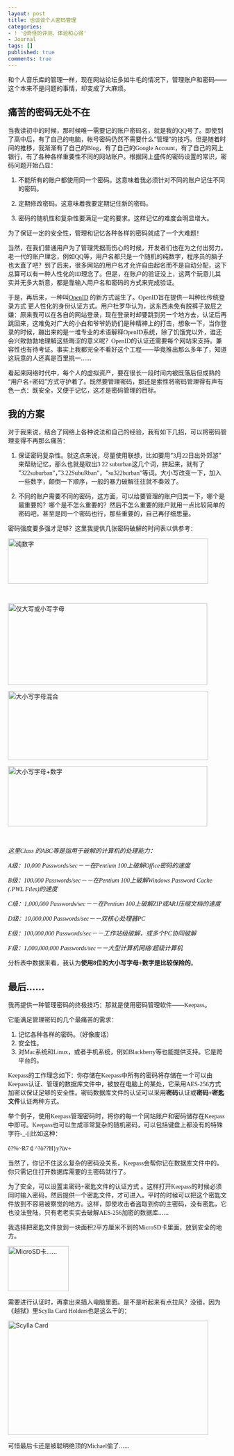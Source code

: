 ```yaml
---
layout: post
title: 也谈谈个人密码管理
categories:
- ! '@奇怪的评测、体验和心得'
- Journal
tags: []
published: true
comments: true
---
```

<p><!-- 		@page { margin: 2cm } 		P { margin-bottom: 0.21cm } 		A:link { so-language: zxx } --></p>

<p><!-- 		@page { margin: 2cm } 		P { margin-bottom: 0.21cm } 		A:link { so-language: zxx } -->
<p lang="zh-CN">和个人音乐库的管理一样，现在网站论坛多如牛毛的情况下，管理账户和密码——这个本来不是问题的事情，却变成了大麻烦。</p></p>

<p><h2 lang="zh-CN">痛苦的密码无处不在</h2>
<p lang="zh-CN">当我读初中的时候，那时候唯一需要记的账户密码名，就是我的<span style="font-family: Times New Roman,serif;">QQ</span>号了。即使到了高中后，有了自己的电脑，帐号密码仍然不需要什么“管理”的技巧。但是随着时间的推移，我渐渐有了自己的<span style="font-family: Times New Roman,serif;">Blog</span>，有了自己的<span style="font-family: Times New Roman,serif;">Google Account</span>，有了自己的网上银行，有了各种各样重要性不同的网站账户。根据网上盛传的密码设置的常识，密码问题开始凸显：</p></p>

<p><ol>
	<li>
<p lang="zh-CN">不能所有的账户都使用同一个密码。这意味着我必须针对不同的账户记住不同的密码。</p>
</li>
	<li>
<p lang="zh-CN">定期修改密码。这意味着我要定期记住新的密码。</p>
</li>
	<li>
<p lang="zh-CN">密码的随机性和复杂性要满足一定的要求。这样记忆的难度会明显增大。</p>
</li>
</ol>
<p lang="zh-CN">为了保证一定的安全性，管理和记忆各种各样的密码就成了一个大难题！</p>
<p lang="zh-CN">当然，在我们普通用户为了管理凭据而伤心的时候，开发者们也在为之付出努力。老一代的账户理念，例如<span style="font-family: Times New Roman,serif;">QQ</span>等，用户名都只是一个随机的纯数字，程序员的脑子也太直了吧？到了后来，很多网站的用户名才允许自由起名而不是自动分配，这下总算可以有一种人性化的<span style="font-family: Times New Roman,serif;">ID</span>理念了。但是，在账户的验证没上，这两个玩意儿其实并无多大新意，都是靠输入用户名和密码的方式来完成验证。</p>
<p lang="zh-CN">于是，再后来，一种<span style="font-family: Times New Roman,serif;">叫<a href="http://openid.net.cn/">OpenID</a> </span>的新方式诞生了。<span style="font-family: Times New Roman,serif;">OpenID</span>旨在提供一叫种比传统登录方式 更人性化的身份认证方式。用户杜罗华认为，这东西未免有脱裤子放屁之嫌：原来我可以在各自的网站登录，现在登录时却要跳到另一个地方去，认证后再跳回来，这难免对广大的小白和爷爷奶奶们是种精神上的打击，想象一下，当你登录的时候，蹦出来的是一堆专业的术语解释<span style="font-family: Times New Roman,serif;">OpenID</span>系统，除了饥饿党以外，谁还会兴致勃勃地理解这些晦涩的意义呢？<span style="font-family: Times New Roman,serif;">OpenID</span>的认证还需要每个网站来支持。兼容性也有待考证。事实上我都完全不看好这个工程——毕竟推出那么多年了，知道这玩意的人还真是百里挑一……</p>
<p lang="zh-CN">看起来网络时代中，每个人的虚拟资产，要在很长一段时间内被既落后但成熟的“用户名<span style="font-family: Times New Roman,serif;">+</span>密码”方式守护着了。既然要管理密码，那还是索性将密码管理得有声有色一点：既安全，又便于记忆，这才是密码管理的目标。</p></p>

<p><h2 lang="zh-CN">我的方案</h2>
<p lang="zh-CN">对于我来说，结合了网络上各种说法和自己的经验，我有如下几招，可以将密码管理变得不再那么痛苦：</p></p>

<p><ol>
	<li>
<p lang="zh-CN">保证密码复杂性。就这点来说，尽量使用联想，比如要用“<span style="font-family: Times New Roman,serif;">3</span>月<span style="font-family: Times New Roman,serif;">22</span>日出外郊游”来帮助记忆，那么也就是取出<span style="font-family: Times New Roman,serif;">3 	22 	suburban</span>这几个词，拼起来，就有了“<span style="font-family: Times New Roman,serif;">322suburban”</span>，”<span style="font-family: Times New Roman,serif;">3.22SubuRban”</span>，“<span style="font-family: Times New Roman,serif;">su322burban”</span>等词。大小写改变一下，加入一些数字，颠倒一下顺序，一般的暴力破解往往就不奏效了。</p>
</li>
	<li>
<p lang="zh-CN">不同的账户需要不同的密码，这方面，可以给要管理的账户归类一下，哪个是最重要的？哪个是不怎么重要的？然后不怎么重要的账户就用一点比较简单的密码吧，甚至是同一个密码也行，那些重要的，自己再仔细思量。</p>
</li>
</ol>
<p lang="zh-CN">密码强度要多强才足够？这里我提供几张密码破解的时间表以供参考：</p>
<p lang="zh-CN"><a href="http://trowa.org/wp-content/media/2010/05/纯数字.jpg"><img class="alignnone size-full wp-image-686" title="纯数字" src="http://trowa.org/wp-content/media/2010/05/纯数字.jpg" alt="纯数字" width="461" height="104" /></a></p>
<p lang="zh-CN">&nbsp;</p>
<p lang="zh-CN"><a href="http://trowa.org/wp-content/media/2010/05/仅大写或小写字母.jpg"><img class="alignnone size-full wp-image-692" title="仅大写或小写字母" src="http://trowa.org/wp-content/media/2010/05/仅大写或小写字母.jpg" alt="仅大写或小写字母" width="459" height="188" /></a></p>
<p lang="zh-CN"><a href="http://trowa.org/wp-content/media/2010/05/大小写字母混合.jpg"><img class="alignnone size-full wp-image-693" title="大小写字母混合" src="http://trowa.org/wp-content/media/2010/05/大小写字母混合.jpg" alt="大小写字母混合" width="461" height="159" /></a></p>
<p lang="zh-CN"><a href="http://trowa.org/wp-content/media/2010/05/大小写字母+数字.jpg"><img class="alignnone size-full wp-image-694" title="大小写字母+数字" src="http://trowa.org/wp-content/media/2010/05/大小写字母+数字.jpg" alt="大小写字母+数字" width="459" height="139" /></a></p>
<p lang="zh-CN">&nbsp;</p>
<p lang="zh-CN"><em>这里<span style="font-family: Times New Roman,serif;">Class </span>的<span style="font-family: Times New Roman,serif;">ABC</span>等是指用于破解的计算机的处理能力：</em></p>
<p lang="zh-CN"><em><span style="font-family: Times New Roman,serif;">A</span>级：<span style="font-family: Times New Roman,serif;">10,000 Passwords/sec</span>－－在<span style="font-family: Times New Roman,serif;">Pentium 100</span>上破解<span style="font-family: Times New Roman,serif;">Office</span>密码的速度</em></p>
<p lang="zh-CN"><em><span style="font-family: Times New Roman,serif;">B</span>级：<span style="font-family: Times New Roman,serif;">100,000 Passwords/sec</span>－－在<span style="font-family: Times New Roman,serif;">Pentium 100</span>上破解<span style="font-family: Times New Roman,serif;">Windows Password Cache (.PWL Files)</span>的速度</em></p>
<p lang="zh-CN"><em><span style="font-family: Times New Roman,serif;">C</span>级：<span style="font-family: Times New Roman,serif;">1,000,000 Passwords/sec</span>－－在<span style="font-family: Times New Roman,serif;">Pentium 100</span>上破解<span style="font-family: Times New Roman,serif;">ZIP</span>或<span style="font-family: Times New Roman,serif;">ARJ</span>压缩文档的速度</em></p>
<p lang="zh-CN"><em><span style="font-family: Times New Roman,serif;">D</span>级：<span style="font-family: Times New Roman,serif;">10,000,000 Passwords/sec</span>－－双核心处理器<span style="font-family: Times New Roman,serif;">PC</span></em></p>
<p lang="zh-CN"><em><span style="font-family: Times New Roman,serif;">E</span>级：<span style="font-family: Times New Roman,serif;">100,000,000 Passwords/sec</span>－－工作站级破解，或多个<span style="font-family: Times New Roman,serif;">PC</span>协同破解</em></p>
<p lang="zh-CN"><em><span style="font-family: Times New Roman,serif;">F</span>级：<span style="font-family: Times New Roman,serif;">1,000,000,000 Passwords/sec</span>－－大型计算机网络<span style="font-family: Times New Roman,serif;">/</span>超级计算机</em></p>
<p lang="zh-CN">分析表中数据来看，我认为<strong>使用<span style="font-family: Times New Roman,serif;">8</span>位的大小写字母<span style="font-family: Times New Roman,serif;">+</span>数字是比较保险的</strong>。</p></p>

<p><h2 lang="zh-CN">最后……</h2>
<p lang="zh-CN">我再提供一种管理密码的终极技巧：那就是使用密码管理软件——<span style="font-family: Times New Roman,serif;">Keepass</span>。</p>
<p lang="zh-CN">它能满足管理密码的几个最痛苦的需求：</p></p>

<p><ol>
	<li><span style="font-family: Times New Roman,serif;"> </span>记忆各种各样的密码。（好像废话）<span style="font-family: Times New Roman,serif;"> </span></li>
	<li><span style="font-family: Times New Roman,serif;"> </span>安全性。<span style="font-family: Times New Roman,serif;"> </span></li>
	<li><span style="font-family: Times New Roman,serif;"> </span>对<span style="font-family: Times New Roman,serif;">Mac</span>系统和<span style="font-family: Times New Roman,serif;">Linux</span>，或者手机系统，例如<span style="font-family: Times New Roman,serif;">Blackberry</span>等也能提供支持。它是跨平台的。</li>
</ol>
<p lang="zh-CN"><span style="font-family: Times New Roman,serif;">Keepass</span>的工作理念如下：你存储在<span style="font-family: Times New Roman,serif;">Keepass</span>中所有的密码将存储在一个可以由<span style="font-family: Times New Roman,serif;">Keepass</span>认证、管理的数据库文件中，被放在电脑上的某处，它采用<span style="font-family: Times New Roman,serif;">AES-256</span>方式加密以保证足够的安全性。密码数据库文件的认证可以采用<strong>密码</strong>认证或<strong>密码</strong><span style="font-family: Times New Roman,serif;"><strong>+</strong></span><strong>密匙文件</strong>认证两种方式。</p>
<p lang="zh-CN">举个例子，使用<span style="font-family: Times New Roman,serif;">Keepass</span>管理密码时，将你的每一个网站账户和密码储存在<span style="font-family: Times New Roman,serif;">Keepass</span>中即可。<span style="font-family: Times New Roman,serif;">Keepass</span>也可以生成非常复杂的随机密码，可以包括键盘上都没有的特殊字符<span style="font-family: Times New Roman,serif;">-_-|||</span>比如这种：</p>
<p lang="zh-CN"><span style="font-family: Times New Roman,serif;">ê?%~R7</span>￠<span style="font-family: Times New Roman,serif;">^?ò??H}y?ùv+</span></p>
<p lang="zh-CN">当然了，你记不住这么复杂的密码没关系，<span style="font-family: Times New Roman,serif;">Keepass</span>会帮你记在数据库文件中的。你只需记住打开数据库需要的主密码就行了。</p>
<p lang="zh-CN">为了安全，可以设置主密码<span style="font-family: Times New Roman,serif;">+</span>密匙文件的认证方式 。这样打开<span style="font-family: Times New Roman,serif;">Keepass</span>的时候必须同时输入密码，然后提供一个密匙文件，才可进入。平时的时候可以把这个密匙文件放到不容易被察觉的地方。这样，即使攻击者盗取到你的主密码，没有密匙，它也没法登陆，只有老老实实去破解<span style="font-family: Times New Roman,serif;">AES-256</span>加密的数据库……</p>
<p lang="zh-CN">我选择把密匙文件放到一块面积<span style="font-family: Times New Roman,serif;">2</span>平方厘米不到的<span style="font-family: Times New Roman,serif;">MicroSD</span>卡里面，放到安全的地方。</p>
<p lang="zh-CN"><a href="../wp-content/media/2010/05/PNY_MicroSD.jpg"><img title="PNY_MicroSD" src="../wp-content/media/2010/05/PNY_MicroSD.jpg" alt="MicroSD卡……" width="140" height="104" /></a></p>
<p lang="zh-CN">需要进行认证时，再拿出来插入电脑里面。是不是听起来有点拉风？没错，因为《越狱》里<span style="font-family: Times New Roman,serif;">Scylla Card Holders</span>也是这么干的：</p>
<p lang="zh-CN"><a href="http://trowa.org/wp-content/media/2010/05/Scylla-Card.jpeg"><img class="alignnone size-full wp-image-696" title="Scylla Card" src="http://trowa.org/wp-content/media/2010/05/Scylla-Card.jpeg" alt="Scylla Card" width="461" height="263" /></a></p>
<p lang="zh-CN">可惜最后卡还是被聪明绝顶的<span style="font-family: Times New Roman,serif;">Michael</span>偷了……</p></p>

